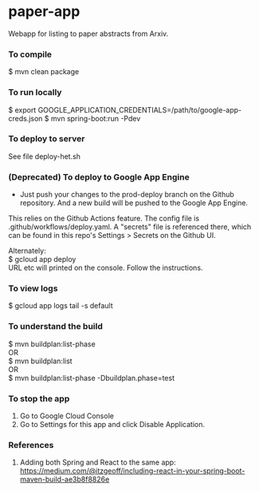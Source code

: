 paper-app
=======
Webapp for listing to paper abstracts from Arxiv.

### To compile
$ mvn clean package

### To run locally
$ export GOOGLE_APPLICATION_CREDENTIALS=/path/to/google-app-creds.json
$ mvn spring-boot:run -Pdev

### To deploy to server  
See file deploy-het.sh

### (Deprecated) To deploy to Google App Engine  
* Just push your changes to the prod-deploy branch on the Github repository. And a new build
will be pushed to the Google App Engine.
 
This relies on the Github Actions feature. The config file is .github/workflows/deploy.yaml.
A "secrets" file is referenced there, which can be found in this repo's Settings > Secrets
on the Github UI. 

Alternately:  
$ gcloud app deploy  
URL etc will printed on the console. Follow the instructions.

### To view logs  
$ gcloud app logs tail -s default  

### To understand the build 
$ mvn buildplan:list-phase  
OR  
$ mvn buildplan:list  
OR  
$ mvn buildplan:list-phase -Dbuildplan.phase=test   

### To stop the app
1. Go to Google Cloud Console
1. Go to Settings for this app and click Disable Application.

### References
1. Adding both Spring and React to the same app:
https://medium.com/@itzgeoff/including-react-in-your-spring-boot-maven-build-ae3b8f8826e
